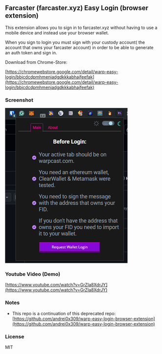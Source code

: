 ## Farcaster (farcaster.xyz) Easy Login (browser extension)

This extension allows you to sign in to farcaster.xyz without having to use a mobile device and instead use your browser wallet.

When you sign to login you must sign with your custody account( the account that owns your farcaster account) in order to be able to generate an auth token and sign in.

Download from Chrome-Store:

[https://chromewebstore.google.com/detail/warp-easy-login/bbjcdcdpmhmenjadgdkkkabhajfeefak](https://chromewebstore.google.com/detail/warp-easy-login/bbjcdcdpmhmenjadgdkkkabhajfeefak)

### Screenshot

![screenshot](/screen_1.png)

### Youtube Video (Demo)

[https://www.youtube.com/watch?v=GrZIa8XdrJY](https://www.youtube.com/watch?v=GrZIa8XdrJY)

### Notes

- This repo is a continuation of this deprecated repo: [https://github.com/andrei0x309/warp-easy-login-browser-extension](https://github.com/andrei0x309/warp-easy-login-browser-extension)

### License

MIT
